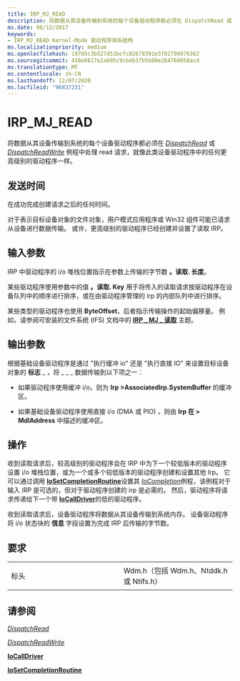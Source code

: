 ```yaml
---
title: IRP_MJ_READ
description: 将数据从其设备传输到系统的每个设备驱动程序都必须在 DispatchRead 或 DispatchReadWrite 例程中处理 read 请求，就像此类设备驱动程序中的任何更高级别的驱动程序一样。
ms.date: 08/12/2017
keywords:
- IRP_MJ_READ Kernel-Mode 驱动程序体系结构
ms.localizationpriority: medium
ms.openlocfilehash: 19705c3b527d53bcfc02678391e3f02799976362
ms.sourcegitcommit: 418e6617e2a695c9cb4b37b5b60e264760858acd
ms.translationtype: MT
ms.contentlocale: zh-CN
ms.lasthandoff: 12/07/2020
ms.locfileid: "96837231"
---
```

# <a name="irp_mj_read"></a>IRP\_MJ\_READ


将数据从其设备传输到系统的每个设备驱动程序都必须在 [*DispatchRead*](/windows-hardware/drivers/ddi/wdm/nc-wdm-driver_dispatch) 或 [*DispatchReadWrite*](/windows-hardware/drivers/ddi/wdm/nc-wdm-driver_dispatch) 例程中处理 read 请求，就像此类设备驱动程序中的任何更高级别的驱动程序一样。

<a name="when-sent"></a>发送时间
---------

在成功完成创建请求之后的任何时间。

对于表示目标设备对象的文件对象，用户模式应用程序或 Win32 组件可能已请求从设备进行数据传输。 或许，更高级别的驱动程序已经创建并设置了读取 IRP。

## <a name="input-parameters"></a>输入参数


IRP 中驱动程序的 i/o 堆栈位置指示在参数上传输的字节数 **。读取. 长度**。

某些驱动程序使用参数中的值 **。读取. Key** 用于将传入的读取请求按驱动程序在设备队列中的顺序进行排序，或在由驱动程序管理的 irp 的内部队列中进行排序。

某些类型的驱动程序也使用 **ByteOffset**，后者指示传输操作的起始偏移量。 例如，请参阅可安装的文件系统 (IFS) 文档中的 [**IRP \_ MJ \_ 读取**](../ifs/irp-mj-read.md) 主题。

## <a name="output-parameters"></a>输出参数


根据基础设备驱动程序是通过 "执行缓冲 io" 还是 "执行直接 IO" 来设置目标设备对象的 **标志** \_ ，将 \_ \_ \_ 数据传输到以下项之一：

-   如果驱动程序使用缓冲 i/o，则为 **Irp &gt;AssociatedIrp.SystemBuffer** 的缓冲区。

-   如果基础设备驱动程序使用直接 i/o (DMA 或 PIO) ，则由 **Irp 在 &gt; MdlAddress** 中描述的缓冲区。

<a name="operation"></a>操作
---------

收到读取请求后，较高级别的驱动程序会在 IRP 中为下一个较低版本的驱动程序设置 i/o 堆栈位置，或为一个或多个较低版本的驱动程序创建和设置其他 Irp。 它可以通过调用 [**IoSetCompletionRoutine**](/windows-hardware/drivers/ddi/wdm/nf-wdm-iosetcompletionroutine)设置其 [*IoCompletion*](/windows-hardware/drivers/ddi/wdm/nc-wdm-io_completion_routine)例程，该例程对于输入 IRP 是可选的，但对于驱动程序创建的 irp 是必需的。 然后，驱动程序将请求传递给下一个带 [**IoCallDriver**](/windows-hardware/drivers/ddi/wdm/nf-wdm-iocalldriver)的低的驱动程序。

收到读取请求后，设备驱动程序将数据从其设备传输到系统内存。 设备驱动程序将 i/o 状态块的 **信息** 字段设置为完成 IRP 后传输的字节数。

<a name="requirements"></a>要求
------------

<table>
<colgroup>
<col width="50%" />
<col width="50%" />
</colgroup>
<tbody>
<tr class="odd">
<td><p>标头</p></td>
<td>Wdm.h（包括 Wdm.h、Ntddk.h 或 Ntifs.h）</td>
</tr>
</tbody>
</table>

## <a name="see-also"></a>请参阅


[*DispatchRead*](/windows-hardware/drivers/ddi/wdm/nc-wdm-driver_dispatch)

[*DispatchReadWrite*](/windows-hardware/drivers/ddi/wdm/nc-wdm-driver_dispatch)

[**IoCallDriver**](/windows-hardware/drivers/ddi/wdm/nf-wdm-iocalldriver)

[**IoSetCompletionRoutine**](/windows-hardware/drivers/ddi/wdm/nf-wdm-iosetcompletionroutine)

 

